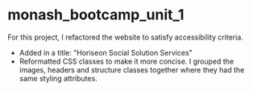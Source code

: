 # monash_bootcamp_unit_1
For this project, I refactored the website to satisfy accessibility criteria. 

- Added in a title: "Horiseon Social Solution Services"
- Reformatted CSS classes to make it more concise. I grouped the images, headers and structure classes together where they had the same styling attributes. 
